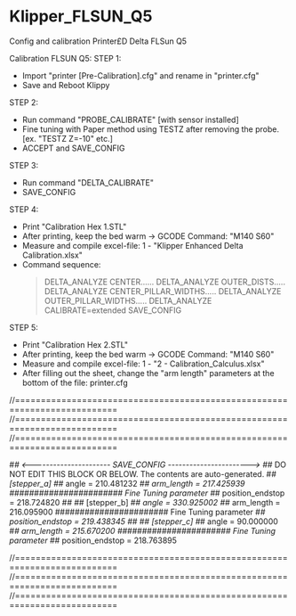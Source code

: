 # Klipper_FLSUN_Q5
Config and calibration Printer£D Delta FLSun Q5

Calibration FLSUN Q5:
STEP 1:
- Import "printer [Pre-Calibration].cfg" and rename in "printer.cfg"
- Save and Reboot Klippy

STEP 2:
- Run command "PROBE_CALIBRATE" 
[with sensor installed]
- Fine tuning with Paper method using TESTZ after removing the probe.
[ex. "TESTZ Z=-10" etc.]
- ACCEPT and SAVE_CONFIG

STEP 3:
- Run command "DELTA_CALIBRATE"
- SAVE_CONFIG

STEP 4:
- Print "Calibration Hex 1.STL"
- After printing, keep the bed warm -> GCODE Command: "M140 S60"
- Measure and compile excel-file: 1 - "Klipper Enhanced Delta Calibration.xlsx"
- Command sequence:
  > DELTA_ANALYZE CENTER......
  > DELTA_ANALYZE OUTER_DISTS.....
  > DELTA_ANALYZE CENTER_PILLAR_WIDTHS.....
  > DELTA_ANALYZE OUTER_PILLAR_WIDTHS.....
  > DELTA_ANALYZE CALIBRATE=extended
  > SAVE_CONFIG
  
STEP 5:
 - Print "Calibration Hex 2.STL"
 - After printing, keep the bed warm -> GCODE Command: "M140 S60"
 - Measure and compile excel-file: 1 - "2 - Calibration_Calculus.xlsx"
 - After filling out the sheet, change the "arm length" parameters at the bottom of the file: printer.cfg

//==========================================================================
//==========================================================================
//==========================================================================

#*# <---------------------- SAVE_CONFIG ----------------------->
#*# DO NOT EDIT THIS BLOCK OR BELOW. The contents are auto-generated.
#*# [stepper_a]
#*# angle = 210.481232
#*# arm_length = 217.425939                 ####################### Fine Tuning parameter 
#*# position_endstop = 218.724820
#*#
#*# [stepper_b]
#*# angle = 330.925002
#*# arm_length = 216.095900                ####################### Fine Tuning parameter 
#*# position_endstop = 219.438345
#*#
#*# [stepper_c]
#*# angle = 90.000000
#*# arm_length = 215.670200               ####################### Fine Tuning parameter 
#*# position_endstop = 218.763895

//==========================================================================
//==========================================================================
//==========================================================================


